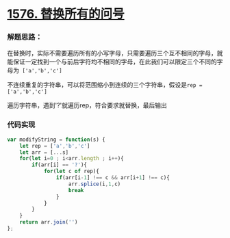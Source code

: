 # [1576. 替换所有的问号](https://leetcode-cn.com/problems/replace-all-s-to-avoid-consecutive-repeating-characters/)

### 解题思路：

在替换时，实际不需要遍历所有的小写字母，只需要遍历三个互不相同的字母，就能保证一定找到一个与前后字符均不相同的字母，在此我们可以限定三个不同的字母为` ['a','b','c']`

不连续重复的字符串，可以将范围缩小到连续的三个字符串，假设是`rep = ['a','b','c']`

遍历字符串，遇到'?'就遍历rep，符合要求就替换，最后输出

### 代码实现

```js
var modifyString = function(s) {
    let rep = ['a','b','c']
    let arr = [...s]
    for(let i=0 ; i<arr.length ; i++){
        if(arr[i] == '?'){
            for(let c of rep){
                if(arr[i-1] !== c && arr[i+1] !== c){
                    arr.splice(i,1,c)
                    break
                }
            }
        }
    }
    return arr.join('')
};
```

### 




